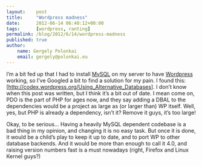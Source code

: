 ```yaml
---
layout:    post
title:     "Wordpress madness"
date:      2012-06-14 06:40:12+00:00
tags:      [wordpress, ranting]
permalink: /blog/2012/6/14/wordpress-madness
published: true
author:
    name: Gergely Polonkai
    email: gergely@polonkai.eu
---
```


I’m a bit fed up that I had to install [MySQL](http://www.mysql.com/) on my
server to have [Wordpress](http://wordpress.org/) working, so I’ve Googled a
bit to find a solution for my pain. I found this:
[http://codex.wordpress.org/Using_Alternative_Databases]. I don’t know when
this post was written, but I think it’s a bit out of date. I mean come on, PDO
is the part of PHP for ages now, and they say adding a DBAL to the dependencies
would be a project as large as (or larger than) WP itself. Well,
yes, but PHP is already a dependency, isn’t it? Remove it guys, it’s too
large!

Okay, to be serious… Having a heavily MySQL dependent codebase is a bad
thing in my opinion, and changing it is no easy task. But once it is done, it
would be a child’s play to keep it up to date, and to port WP to other
database backends. And it would be more than enough to call it 4.0, and
raising version numbers fast is a must nowadays (right, Firefox and Linux
Kernel guys?)
